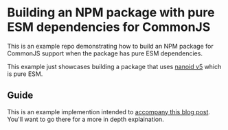 # Building an NPM package with pure ESM dependencies for CommonJS
This is an example repo demonstrating how to build an NPM package for CommonJS support when the
package has pure ESM dependencies.

This example just showcases building a package that uses [nanoid v5](https://www.npmjs.com/package/nanoid) which is pure ESM. 

## Guide
This is an example implemention intended to [accompany this blog post](https://www.ryantpate.com/blog/supporting-cjs). You'll want to go there for a more in depth explaination.